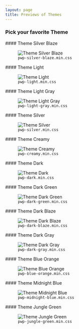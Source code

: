 ```yaml
---
layout: page
title: Previews of Themes
---
```



### Pick your favorite Theme

<section class="mb45">
#### Theme Silver Blaze

<figure class="mb">
  <img src="/assets/webplayer/examples/04-silver-blaze.png" alt="Theme Silver Blaze" class="fullwidth-img shadow mb">
  <figcaption class="mb"><code>pwp-silver-blaze.min.css</code></figcaption>
</figure>
</section>

<section class="mb45">
#### Theme Light

<figure class="mb">
  <img src="/assets/webplayer/examples/01-light.png" alt="Theme Light" class="fullwidth-img shadow mb">
  <figcaption class="mb"><code>pwp-light.min.css</code></figcaption>
</figure>
</section>

<section class="mb45">
#### Theme Light Gray

<figure class="mb">
  <img src="/assets/webplayer/examples/02-light-gray.png" alt="Theme Light Gray" class="fullwidth-img shadow mb">
  <figcaption class="mb"><code>pwp-light-gray.min.css</code></figcaption>
</figure>
</section>

<section class="mb45">
#### Theme Silver

<figure class="mb">
  <img src="/assets/webplayer/examples/03-silver.png" alt="Theme Silver" class="fullwidth-img shadow mb">
  <figcaption class="mb"><code>pwp-silver.min.css</code></figcaption>
</figure>
</section>

<section class="mb45">
#### Theme Creamy

<figure class="mb">
  <img src="/assets/webplayer/examples/05-creamy.png" alt="Theme Creamy" class="fullwidth-img shadow mb">
  <figcaption class="mb"><code>pwp-creamy.min.css</code></figcaption>
</figure>
</section>

<section class="mb45">
#### Theme Dark

<figure class="mb">
  <img src="/assets/webplayer/examples/06-dark.png" alt="Theme Dark" class="fullwidth-img shadow mb">
  <figcaption class="mb"><code>pwp-dark.min.css</code></figcaption>
</figure>
</section>

<section class="mb45">
#### Theme Dark Green

<figure class="mb">
  <img src="/assets/webplayer/examples/07-dark-green.png" alt="Theme Dark Green" class="fullwidth-img shadow mb">
  <figcaption class="mb"><code>pwp-dark-green.min.css</code></figcaption>
</figure>
</section>

<section class="mb45">
#### Theme Dark Blaze

<figure class="mb">
  <img src="/assets/webplayer/examples/08-dark-blaze.png" alt="Theme Dark Blaze" class="fullwidth-img shadow mb">
  <figcaption class="mb"><code>pwp-dark-blaze.min.css</code></figcaption>
</figure>
</section>

<section class="mb45">
#### Theme Dark Gray

<figure class="mb">
  <img src="/assets/webplayer/examples/09-dark-gray.png" alt="Theme Dark Gray" class="fullwidth-img shadow mb">
  <figcaption class="mb"><code>pwp-dark-gray.min.css</code></figcaption>
</figure>
</section>

<section class="mb45">
#### Theme Blue Orange

<figure class="mb">
  <img src="/assets/webplayer/examples/10-blue-orange.png" alt="Theme Blue Orange" class="fullwidth-img shadow mb">
  <figcaption class="mb"><code>pwp-blue-orange.min.css</code></figcaption>
</figure>
</section>

<section class="mb45">
#### Theme Midnight Blue

<figure class="mb">
  <img src="/assets/webplayer/examples/11-midnight-blue.png" alt="Theme Midnight Blue" class="fullwidth-img shadow mb">
  <figcaption class="mb"><code>pwp-midnight-blue.min.css</code></figcaption>
</figure>
</section>

<section class="mb45">
#### Theme Jungle Green

<figure class="mb">
  <img src="/assets/webplayer/examples/12-jungle-green.png" alt="Theme Jungle Green" class="fullwidth-img shadow mb">
  <figcaption class="mb"><code>pwp-jungle-green.min.css</code></figcaption>
</figure>
